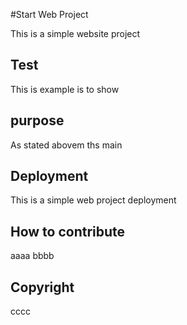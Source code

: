 #Start Web Project

This is a simple website project

## Test 

This is example is to show 

## purpose

As stated abovem ths main

## Deployment

This is a simple web project deployment

## How to contribute

aaaa bbbb

## Copyright
cccc